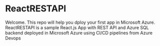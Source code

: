 # ReactRESTAPI
Welcome. This repo will help you dploy your first app in Microsoft Azure.
ReactRESTAPI is a sample React.js App with REST API and Azure SQL backend deployed in Microsoft Azure using CI/CD pipelines from Azure Devops
